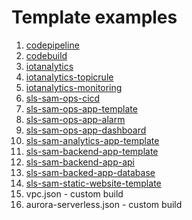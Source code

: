 # Template examples

1. [codepipeline](https://github.com/awslabs/aws-sam-codepipeline-cd/blob/master/sam/app/template.yaml)
2. [codebuild](https://github.com/awslabs/aws-sam-codebuild-ci/blob/master/template.yaml)
3. [iotanalytics](https://github.com/awslabs/aws-cloudformation-templates/blob/master/aws/services/IoT/iotanalytics.yml)
4. [iotanalytics-topicrule](https://github.com/awslabs/aws-cloudformation-templates/blob/master/aws/services/IoT/lambda-iot-topicrule.yml)
5. [iotanalytics-monitoring](https://github.com/awslabs/real-time-iot-device-monitoring-with-kinesis/blob/master/deployment/real-time-iot-device-monitoring-with-kinesis.yaml)
6. [sls-sam-ops-cicd](https://github.com/awslabs/realworld-serverless-application/blob/master/ops/sam/cicd/template.yaml)
7. [sls-sam-ops-app-template](https://github.com/awslabs/realworld-serverless-application/tree/master/ops/sam/app)
8. [sls-sam-ops-app-alarm](https://github.com/awslabs/realworld-serverless-application/blob/master/ops/sam/app/alarm.template.yaml)
9. [sls-sam-ops-app-dashboard](https://github.com/awslabs/realworld-serverless-application/blob/master/ops/sam/app/dashboard.template.yaml)
10. [sls-sam-analytics-app-template](https://github.com/awslabs/realworld-serverless-application/blob/master/analytics/sam/app/template.yaml)
11. [sls-sam-backend-app-template](https://github.com/awslabs/realworld-serverless-application/blob/master/backend/sam/app/template.yaml)
12. [sls-sam-backend-app-api](https://github.com/awslabs/realworld-serverless-application/blob/master/backend/sam/app/api.template.yaml)
13. [sls-sam-backed-app-database](https://github.com/awslabs/realworld-serverless-application/blob/master/backend/sam/app/database.template.yaml)
14. [sls-sam-static-website-template](https://github.com/awslabs/realworld-serverless-application/blob/master/static-website/sam/app/template.yaml)
15. vpc.json - custom build
16. aurora-serverless.json - custom build